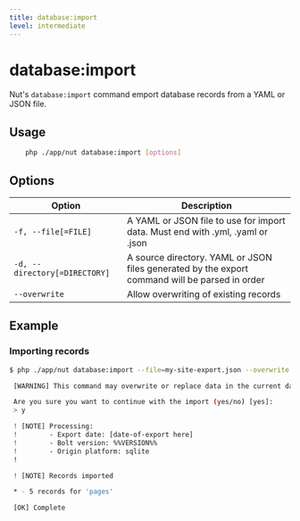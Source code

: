 ```yaml
---
title: database:import
level: intermediate
---
```

database:import
===============

Nut's `database:import` command emport database records from a YAML or JSON
file.

## Usage

```bash
    php ./app/nut database:import [options]
```


## Options

| Option                        | Description |
|-------------------------------|-------------|
| `-f, --file[=FILE]`           | A YAML or JSON file to use for import data. Must end with .yml, .yaml or .json
| `-d, --directory[=DIRECTORY]` | A source directory. YAML or JSON files generated by the export command will be parsed in order
| `--overwrite`                 | Allow overwriting of existing records

## Example

### Importing records

```bash
$ php ./app/nut database:import --file=my-site-export.json --overwrite

 [WARNING] This command may overwrite or replace data in the current database.

 Are you sure you want to continue with the import (yes/no) [yes]:
 > y

 ! [NOTE] Processing:
 !        - Export date: [date-of-export here]
 !        - Bolt version: %%VERSION%%
 !        - Origin platform: sqlite
 !

 ! [NOTE] Records imported

 * - 5 records for 'pages'

 [OK] Complete
```

